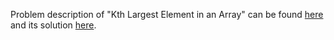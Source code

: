 Problem description of "Kth Largest Element in an Array" can be found [here](https://leetcode.com/problems/kth-largest-element-in-an-array/) and its solution [here](https://github.com/aurimas13/LeetCode-HackerRank-MAANG/blob/main/LeetCode/Python%20Solutions/Kth%20Largest%20Element%20in%20an%20Array/largest.py).